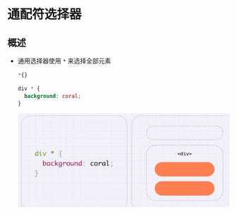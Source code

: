 # 通配符选择器

## 概述

+ 通用选择器使用 `*` 来选择全部元素

  ```css
  *{}
  ```

  ```css
  div * {
    background: coral;
  }
  ```

  ![通用选择器](./images/通用选择器.png)
